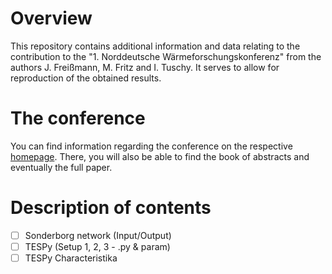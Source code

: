 # Overview

This repository contains additional information and data relating to the contribution to the "1. Norddeutsche Wärmeforschungskonferenz" from the authors J. Freißmann, M. Fritz and I. Tuschy. It serves to allow for reproduction of the obtained results.

# The conference

You can find information regarding the conference on the respective [homepage](https://www.hawk.de/de/hochschule/fakultaeten-und-standorte/fakultaet-ressourcenmanagement/profil/nwf). There, you will also be able to find the book of abstracts and eventually the full paper.

# Description of contents

- [ ] Sonderborg network (Input/Output)
- [ ] TESPy (Setup 1, 2, 3 - .py & param)
- [ ] TESPy Characteristika
